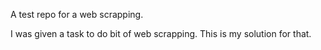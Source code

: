 A test repo for a web scrapping.

I was given a task to do bit of web scrapping. This is my solution for that. 

